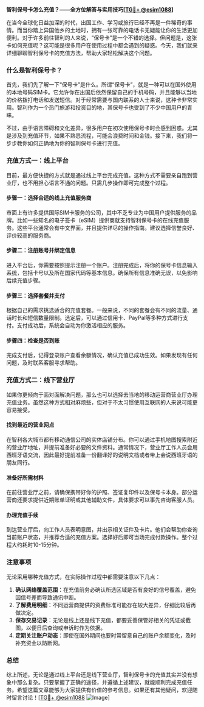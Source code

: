 **智利保号卡怎么充值？——全方位解答与实用技巧[[TG💪+ @esim1088](https://t.me/s/esim1088)]**

在当今全球化日益加深的时代，出国工作、学习或旅行已经不再是一件稀奇的事情。而当你踏上异国他乡的土地时，拥有一张可靠的电话卡无疑能让你的生活更加便利。对于许多前往智利的人来说，“保号卡”是一个不错的选择。但问题是，这张卡如何充值呢？这可能是很多用户在使用过程中都会遇到的疑惑。今天，我们就来详细聊聊智利保号卡的充值方法，帮助大家轻松解决这个问题。

### 什么是智利保号卡？

首先，我们先了解一下“保号卡”是什么。所谓“保号卡”，就是一种可以在国外使用的本地号码SIM卡。它允许你在出国后依然保留自己的手机号码，并且能够以当地的价格拨打电话和发送短信。对于经常需要与国内联系的人士来说，这种卡非常实用。智利作为一个热门旅游和投资目的地，其保号卡也受到了不少中国用户的青睐。

不过，由于语言障碍和文化差异，很多用户在初次使用保号卡时会感到困惑。尤其是涉及到充值环节，如果不熟悉流程，可能会浪费时间和金钱。接下来，我们将一步步教你如何正确地为你的智利保号卡进行充值。

### 充值方式一：线上平台

目前，最方便快捷的方式就是通过线上平台完成充值。这种方式不需要亲自跑到营业厅，也不用担心语言不通的问题。只需几步操作即可完成整个过程。

#### 步骤一：选择合适的线上充值服务商
市面上有许多提供国际SIM卡服务的公司，其中不乏专业为中国用户提供服务的品牌。比如一些知名的电子签卡（eSIM）提供商就支持智利保号卡的在线充值服务。这些平台通常会有中文界面，并且提供详尽的操作指南。建议选择信誉良好、评价较高的服务商。

#### 步骤二：注册账号并绑定信息
进入平台后，你需要按照提示注册一个账户。注册完成后，将你的保号卡信息输入系统，包括卡号以及所在国家代码等基本信息。确保所有信息准确无误，以免影响后续充值步骤。

#### 步骤三：选择套餐并支付
根据自己的需求挑选适合的充值套餐。一般来说，不同的套餐会有不同的流量、通话时长和短信数量限制。选定后，可以通过信用卡、PayPal等多种方式进行支付。支付成功后，系统会自动为你激活相应的服务。

#### 步骤四：检查是否到账
完成支付后，记得登录账户查看余额情况，确认充值已成功生效。如果发现有任何问题，及时联系客服寻求帮助。

### 充值方式二：线下营业厅

如果你更倾向于面对面解决问题，那么也可以选择去当地的移动运营商营业厅办理充值业务。虽然这种方式相对麻烦些，但对于不太习惯使用互联网的人来说可能更容易接受。

#### 找到最近的营业网点
在智利各大城市都有移动通信公司的实体店铺分布。你可以通过手机地图搜索附近的营业厅地址，并提前准备好必要的文件资料。通常情况下，营业厅工作人员会用西班牙语交流，因此最好提前准备一份翻译好的说明文档或者带上会说西班牙语的朋友同行。

#### 准备好所需材料
在前往营业厅之前，请确保携带好你的护照、签证复印件以及保号卡本身。部分运营商还要求提供近期账单证明或其他辅助文件，具体要求可以事先咨询客服人员。

#### 办理充值手续
到达营业厅后，向工作人员表明意图，并出示相关证件及卡片。他们会帮助你查询当前账户状态，并推荐合适的充值方案。选择好后即可当场完成付款操作。整个过程大约耗时10-15分钟。

### 注意事项

无论采用哪种充值方式，在实际操作过程中都需要注意以下几点：

1. **确认网络覆盖范围**：在充值前务必确认所选区域是否有良好的信号覆盖，避免因信号差而导致通讯中断。
2. **了解费用明细**：不同运营商提供的资费标准可能存在较大差异，仔细比较后再做决定。
3. **保存交易记录**：无论是线上还是线下充值，都要妥善保管好相关的凭证或截图，以便日后查询或申诉时作为依据。
4. **定期关注账户动态**：即使在国外期间也要时常留意自己的账户余额变化，及时补充资金以防断网。

### 总结

综上所述，无论是通过线上平台还是线下营业厅，智利保号卡的充值其实并没有想象中那么复杂。只要掌握了正确的途径，并遵循上述建议，就能顺利完成充值任务。希望这篇文章能够为大家提供有价值的参考信息。如果还有其他疑问，欢迎随时留言讨论！[[TG💪+ @esim1088](https://t.me/s/esim1088) ![Image](https://i.postimg.cc/4NQfJmqS/Snipaste-2025-05-13-00-14-12.png)]